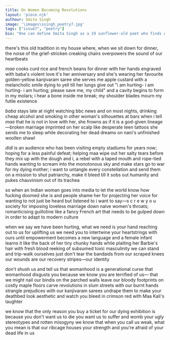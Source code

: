 ```yaml
---
title: On Women Becoming Revolutions
layout: 'piece.njk'
authour: Smita Singh
image: '\images\ssingh_poetry7.jpg'
tags: ["issue7", "poetry"]
bio: "One can define Smita Singh as a 19 sunflower-old poet who finds godliness in everything humane. She consumes what drives her soul, and poetry is the 'thing of beauty' that turns her blues into yellows. On days Smita is not writing poems, she might be living it."
---
```

there's this old tradition in my house
where, when we sit down for dinner, the
noise of the grief-stricken creaking chairs
overpowers the sound of our heartbeats

*maa* cooks curd rice and french beans for dinner
with her hands engraved with baba's violent love
it's her anniversary and she's wearing her
favourite golden-yellow kanjivaram saree
she serves me apple custard with a melancholic
smile dying to yell till her lungs give out
"i am hurting- i am hurting- i am hurting;
please save me, my child" and a cavity begins to
form in my molars; i hear a bone inside me break;
my shoulder blades mourn my futile existence

*baba* stays late at night watching bbc news
and on most nights, drinking cheap alcohol and
smoking in other woman's silhouettes at bars
when i tell *maa* that he is not in love with her,
she frowns as if it is a god-given lineage—broken marriage 
imprinted on her scalp like desperate teen tattoos
she sends me to sleep while decorating her
dead dreams on nani's unfinished woollen shawl

*didi* is an audience who has been visiting empty
stadiums for years now; hoping for a less painful
defeat; helping maa wipe out her salty tears before
they mix up with the dough and i, a rebel with a taped
mouth and rope-tied hands wanting to scream 
into the monotonous sky and make stars go to war for
my dying mother; i want to untangle every
constellation and send them on a mission to shut patriarchy, 
make it bleed till it sobs out humanity
and pukes chauvinism out of its trachea

so when an Indian woman goes into media
to let the world know how fucking doomed she is
and people shame her for projecting her voice
for wanting to not just be heard but listened to
i want to say—s c r e w y o u society for imposing loveless marriage down naive women's throats; romanticising guillotine like a fancy French art that needs to be
gulped down in order to adapt to modern culture

when we say we have been hurting, 
what we need is your hand reaching out to us for uplifting us
we need you to intertwine your heartstrings with ours 
until empowerment becomes a new language
and a female infant learns it like the back
of her tiny chunky hands while plaiting
her Barbie's hair with fresh blood 
reeking of subsumed toxic masculinity
we can stand and trip-walk ourselves
just don't tear the bandaids from our scraped knees
our wounds are our recovery stripes—our identity

don't shush us and tell us that womanhood 
is a generational curse
that womanhood disgusts you
because we know you are terrified of us—
that we might nail our bindis on the parched walls
leave our bloody footprints on costly maple floors
carve revolutions in slum streets with our burnt hands
strangle prejudices with our kanjivaram sarees
undrape them to make your deathbed look aesthetic
and watch you bleed in crimson red 
with Maa Kali's laughter

we know that the only reason you buy a ticket for our dying exhibition is because you don't want us to die
you want us to suffer and womb your ugly stereotypes and rotten misogyny
we know that when you call us weak,
what you mean is that 
our ribcage houses your strength 
and you're afraid
of your dead life
in us